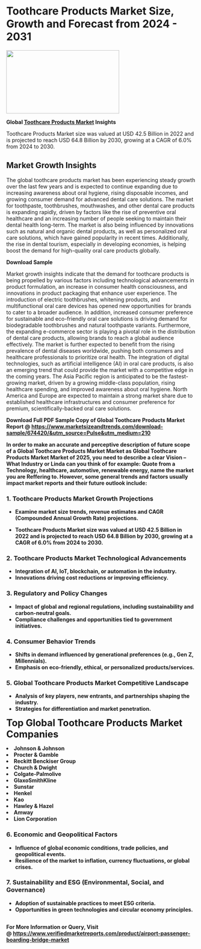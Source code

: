 <H1>Toothcare Products Market Size, Growth and Forecast from 2024 - 2031</H1><img class="aligncenter size-medium wp-image-584254" src="https://thirdeyenews.in/wp-content/uploads/2024/09/Global-Market-Research-300x168.jpeg" alt="" width="300" height="168" /><p><strong>Global&nbsp;<a href="https://www.marketsizeandtrends.com/download-sample/674420/&amp;utm_source=Pulse&amp;utm_medium=210">Toothcare Products Market</a> Insights</strong></p><p>Toothcare Products Market size was valued at USD 42.5 Billion in 2022 and is projected to reach USD 64.8 Billion by 2030, growing at a CAGR of 6.0% from 2024 to 2030.</p><p><h2>Market Growth Insights</h2> <p>The global toothcare products market has been experiencing steady growth over the last few years and is expected to continue expanding due to increasing awareness about oral hygiene, rising disposable incomes, and growing consumer demand for advanced dental care solutions. The market for toothpaste, toothbrushes, mouthwashes, and other dental care products is expanding rapidly, driven by factors like the rise of preventive oral healthcare and an increasing number of people seeking to maintain their dental health long-term. The market is also being influenced by innovations such as natural and organic dental products, as well as personalized oral care solutions, which have gained popularity in recent times. Additionally, the rise in dental tourism, especially in developing economies, is helping boost the demand for high-quality oral care products globally.</p> <p><strong>Download Sample</strong></p> <p>Market growth insights indicate that the demand for toothcare products is being propelled by various factors including technological advancements in product formulation, an increase in consumer health consciousness, and innovations in product packaging that enhance user experience. The introduction of electric toothbrushes, whitening products, and multifunctional oral care devices has opened new opportunities for brands to cater to a broader audience. In addition, increased consumer preference for sustainable and eco-friendly oral care solutions is driving demand for biodegradable toothbrushes and natural toothpaste variants. Furthermore, the expanding e-commerce sector is playing a pivotal role in the distribution of dental care products, allowing brands to reach a global audience effectively. The market is further expected to benefit from the rising prevalence of dental diseases worldwide, pushing both consumers and healthcare professionals to prioritize oral health. The integration of digital technologies, such as artificial intelligence (AI) in oral care products, is also an emerging trend that could provide the market with a competitive edge in the coming years. The Asia Pacific region is anticipated to be the fastest-growing market, driven by a growing middle-class population, rising healthcare spending, and improved awareness about oral hygiene. North America and Europe are expected to maintain a strong market share due to established healthcare infrastructures and consumer preference for premium, scientifically-backed oral care solutions. </p> <p><strong></p><p><span class=""><strong>Download Full PDF Sample Copy of Global Toothcare Products Market Report</strong> @ <a href="https://www.marketsizeandtrends.com/download-sample/674420/&amp;utm_source=Pulse&amp;utm_medium=210" target="_blank">https://www.marketsizeandtrends.com/download-sample/674420/&amp;utm_source=Pulse&amp;utm_medium=210</a></span></p><p>In order to make an accurate and perceptive description of future scope of a Global&nbsp;Toothcare Products Market Market as Global&nbsp;Toothcare Products Market Market of 2025, you need to describe a clear Vision &ndash; What Industry or Linda can you think of for example: Quote from a Technology, healthcare, automotive, renewable energy, name the market you are Reffering to. However, some general trends and factors usually impact market reports and their future outlook include:</p><h3>1.&nbsp;<strong>Toothcare Products Market Growth Projections</strong></h3><ul><li>Examine market size trends, revenue estimates and CAGR (Compounded Annual Growth Rate) projections.</li><li><p>Toothcare Products Market size was valued at USD 42.5 Billion in 2022 and is projected to reach USD 64.8 Billion by 2030, growing at a CAGR of 6.0% from 2024 to 2030.</p></li></ul><h3>2.&nbsp;<strong>Toothcare Products Market Technological Advancements</strong></h3><ul><li>Integration of AI, IoT, blockchain, or automation in the industry.</li><li>Innovations driving cost reductions or improving efficiency.</li></ul><h3>3.&nbsp;<strong>Regulatory and Policy Changes</strong></h3><ul><li>Impact of global and regional regulations, including sustainability and carbon-neutral goals.</li><li>Compliance challenges and opportunities tied to government initiatives.</li></ul><h3>4.&nbsp;<strong>Consumer Behavior Trends</strong></h3><ul><li>Shifts in demand influenced by generational preferences (e.g., Gen Z, Millennials).</li><li>Emphasis on eco-friendly, ethical, or personalized products/services.</li></ul><h3>5.&nbsp;<strong>Global Toothcare Products Market Competitive Landscape</strong></h3><ul><li>Analysis of key players, new entrants, and partnerships shaping the industry.</li><li>Strategies for differentiation and market penetration.</li></ul><p data-pm-slice="1 1 []"><span style="color: inherit; font-family: inherit; font-size: 25px;">Top Global Toothcare Products Market Companies</span></p><div class="" data-test-id=""><p><li>Johnson & Johnson</li><li> Procter & Gamble</li><li> Reckitt Benckiser Group</li><li> Church & Dwight</li><li> Colgate-Palmolive</li><li> GlaxoSmithKline</li><li> Sunstar</li><li> Henkel</li><li> Kao</li><li> Hawley & Hazel</li><li> Amway</li><li> Lion Corporation</li></p></div><h3>6.&nbsp;<strong>Economic and Geopolitical Factors</strong></h3><ul><li>Influence of global economic conditions, trade policies, and geopolitical events.</li><li>Resilience of the market to inflation, currency fluctuations, or global crises.</li></ul><h3>7.&nbsp;<strong>Sustainability and ESG (Environmental, Social, and Governance)</strong></h3><ul><li>Adoption of sustainable practices to meet ESG criteria.</li><li>Opportunities in green technologies and circular economy principles.</li></ul><h2><strong style="font-size: 14px;">For More Information or Query, Visit @&nbsp;</strong><a style="background-color: #ffffff; font-size: 14px;" href="https://www.marketsizeandtrends.com/report/toothcare-products-market/" target="_blank">https://www.verifiedmarketreports.com/product/airport-passenger-boarding-bridge-market</a></h2>
